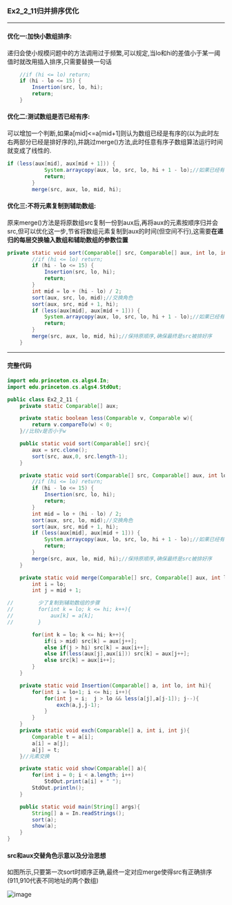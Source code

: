 ### Ex2_2_11归并排序优化

---

#### 优化一:加快小数组排序:
递归会使小规模问题中的方法调用过于频繁,可以规定,当lo和hi的差值小于某一阈值时就改用插入排序,只需要替换一句话

```Java
	//if (hi <= lo) return;
    if (hi - lo <= 15) {
        Insertion(src, lo, hi);
        return;
    }
```

#### 优化二:测试数组是否已经有序:
可以增加一个判断,如果a[mid]<=a[mid+1]则认为数组已经是有序的(以为此时左右两部分已经是排好序的),并跳过merge()方法,此时任意有序子数组算法运行时间就变成了线性的.

```Java
if (less(aux[mid], aux[mid + 1])) {
            System.arraycopy(aux, lo, src, lo, hi + 1 - lo);//如果已经有序,只需复制过来就好
            return;
        }
        merge(src, aux, lo, mid, hi);
```

#### 优化三:不将元素复制到辅助数组:
原来merge()方法是将原数组src复制一份到aux后,再将aux的元素按顺序归并会src,但可以优化这一步,节省将数组元素复制到aux的时间(但空间不行),这需要**在递归的每层交换输入数组和辅助数组的参数位置**

```Java
private static void sort(Comparable[] src, Comparable[] aux, int lo, int hi) {
        //if (hi <= lo) return;
        if (hi - lo <= 15) {
            Insertion(src, lo, hi);
            return;
        }
        int mid = lo + (hi - lo) / 2;
        sort(aux, src, lo, mid);//交换角色
        sort(aux, src, mid + 1, hi);
        if (less(aux[mid], aux[mid + 1])) {
            System.arraycopy(aux, lo, src, lo, hi + 1 - lo);//如果已经有序,只需复制过来就好
            return;
        }
        merge(src, aux, lo, mid, hi);//保持原顺序,确保最终是src被排好序
    }
```

---
#### 完整代码

```Java
import edu.princeton.cs.algs4.In;
import edu.princeton.cs.algs4.StdOut;

public class Ex2_2_11 {
    private static Comparable[] aux;

    private static boolean less(Comparable v, Comparable w){
        return v.compareTo(w) < 0;
    }//比较v是否小于w

    public static void sort(Comparable[] src){
        aux = src.clone();
        sort(src, aux,0, src.length-1);
    }

    private static void sort(Comparable[] src, Comparable[] aux, int lo, int hi) {
        //if (hi <= lo) return;
        if (hi - lo <= 15) {
            Insertion(src, lo, hi);
            return;
        }
        int mid = lo + (hi - lo) / 2;
        sort(aux, src, lo, mid);//交换角色
        sort(aux, src, mid + 1, hi);
        if (less(aux[mid], aux[mid + 1])) {
            System.arraycopy(aux, lo, src, lo, hi + 1 - lo);//如果已经有序,只需复制过来就好
            return;
        }
        merge(src, aux, lo, mid, hi);//保持原顺序,确保最终是src被排好序
    }

    private static void merge(Comparable[] src, Comparable[] aux, int lo, int mid, int hi){
        int i = lo;
        int j = mid + 1;

//        少了复制到辅助数组的步骤
//        for(int k = lo; k <= hi; k++){
//            aux[k] = a[k];
//        }

        for(int k = lo; k <= hi; k++){
            if(i > mid) src[k] = aux[j++];
            else if(j > hi) src[k] = aux[i++];
            else if(less(aux[j],aux[i])) src[k] = aux[j++];
            else src[k] = aux[i++];
        }
    }

    private static void Insertion(Comparable[] a, int lo, int hi){
        for(int i = lo+1; i <= hi; i++){
            for(int j = i;  j > lo && less(a[j],a[j-1]); j--){
                exch(a,j,j-1);
            }
        }
    }
    private static void exch(Comparable[] a, int i, int j){
        Comparable t = a[i];
        a[i] = a[j];
        a[j] = t;
    }//元素交换

    private static void show(Comparable[] a){
        for(int i = 0; i < a.length; i++)
            StdOut.print(a[i] + " ");
        StdOut.println();
    }

    public static void main(String[] args){
        String[] a = In.readStrings();
        sort(a);
        show(a);
    }
}
```

#### src和aux交替角色示意以及分治思想
如图所示,只要第一次sort时顺序正确,最终一定对应merge使得src有正确排序(911,910代表不同地址的两个数组)

![image](https://github.com/NepJNQ/algs4Note/raw/master/2_2/分治法.jpg)